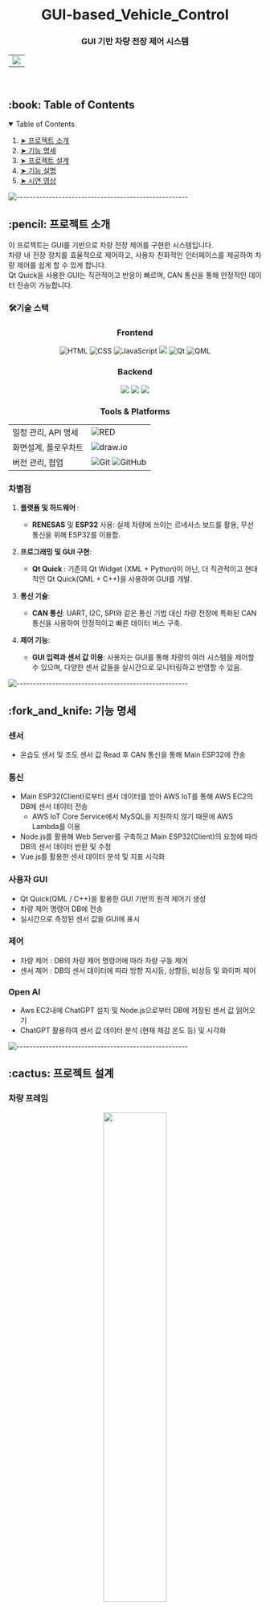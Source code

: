 <h1 align="center"> GUI-based_Vehicle_Control </h1>
<h3 align="center"> GUI 기반 차량 전장 제어 시스템  </h3>  

<table align="center">
  <tr>
    <td align="center">
      <img src="https://github.com/Connected-CAR/GUI-based_Vehicle_Control/assets/101693311/3cbdd542-5f0f-46e5-9eef-28ffe7f484f0">
      </a>
    </td>
  </tr>
</table>

<br>

<!-- TABLE OF CONTENTS -->
<h2 id="table-of-contents"> :book: Table of Contents</h2>

<details open="open">
  <summary>Table of Contents</summary>
  <ol>
    <li><a href="#about-the-project"> ➤ 프로젝트 소개</a></li>
    <li><a href="#prerequisites"> ➤ 기능 명세</a></li>
    <li><a href="#folder-structure"> ➤ 프로젝트 설계</a></li>
    <li><a href="#dataset"> ➤ 기능 설명</a></li>
    <li><a href="#roadmap"> ➤ 시연 영상</a></li>
  </ol>
</details>

![-----------------------------------------------------](https://raw.githubusercontent.com/andreasbm/readme/master/assets/lines/rainbow.png)

<!-- ABOUT THE PROJECT -->
<h2 id="about-the-project"> :pencil: 프로젝트 소개</h2>

<p align="justify"> 
이 프로젝트는 GUI를 기반으로 차량 전장 제어를 구현한 시스템입니다. <br>
차량 내 전장 장치를 효율적으로 제어하고, 사용자 친화적인 인터페이스를 제공하여 차량 제어를 쉽게 할 수 있게 합니다. 
  <br>Qt Quick을 사용한 GUI는 직관적이고 반응이 빠르며, CAN 통신을 통해 안정적인 데이터 전송이 가능합니다.
</p>

### 🛠️기술 스택
### <p align="center">Frontend</p>
<p align="center">
  <img alt="HTML" src="https://img.shields.io/badge/HTML-E34F26.svg?&style=for-the-badge&logo=HTML5&logoColor=white"/>
  <img alt="CSS" src="https://img.shields.io/badge/CSS-1572B6.svg?&style=for-the-badge&logo=CSS3&logoColor=white"/>
  <img alt="JavaScript" src="https://img.shields.io/badge/JAVASCRIPT-F7DF1E.svg?&style=for-the-badge&logo=JavaScript&logoColor=white"/>
  <img src="https://img.shields.io/badge/Vue.js-4FC08D?style=for-the-badge&logo=Vue.js&logoColor=white">
  <img alt="Qt" src="https://img.shields.io/badge/Qt-41CD52.svg?&style=for-the-badge&logo=Qt&logoColor=white"/>
  <img alt="QML" src="https://img.shields.io/badge/QML-41CD52.svg?&style=for-the-badge&logo=QML&logoColor=white"/>
</p>

### <p align="center">Backend</p>
<p align="center">
  <img src="https://img.shields.io/badge/Node.js-5FA04E?style=for-the-badge&logo=Node.js&logoColor=white">
  <img src="https://img.shields.io/badge/MySQL-4479A1?style=for-the-badge&logo=MySQL&logoColor=white">
  <img src="https://img.shields.io/badge/C++-512BD4?style=for-the-badge&logo=Cplusplus&logoColor=white">
</p>

### <p align="center">Tools & Platforms </p>
<p align="center">
  <table align="center">
    <tr>
      <td>일정 관리, API 명세</td>
      <td><img alt="RED" src ="https://img.shields.io/badge/Notion-000000.svg?&style=for-the-badge&logo=Notion&logoColor=white"/>
      </td>
    </tr>
    <tr>
      <td>화면설계, 플로우차트</td>
      <td><img alt="draw.io" src ="https://img.shields.io/badge/Draw.io-F08705.svg?&style=for-the-badge&logo=diagramsdotnet&logoColor=white"/></td>
    </tr>
    <tr>
      <td>버전 관리, 협업</td>
      <td><img alt="Git" src="https://img.shields.io/badge/git-E6484F.svg?style=for-the-badge&logo=git&logoColor=white"/> <img alt="GitHub" src="https://img.shields.io/badge/github-%23121011.svg?style=for-the-badge&logo=github&logoColor=white"/></td>
    </tr>
  </table>
</p>




### 차별점
<ol><li><p><strong>플랫폼 및 하드웨어 </strong>:</p><ul><li><strong>RENESAS</strong> 및 <strong>ESP32</strong> 사용: 실제 차량에 쓰이는 르네사스 보드를 활용, 무선 통신을 위해 ESP32를 이용함.</li></ul></li><li><p><strong>프로그래밍 및 GUI 구현</strong>:</p><ul><li><strong>Qt Quick </strong>: 기존의 Qt Widget (XML + Python)이 아닌, 더 직관적이고 현대적인 Qt Quick(QML + C++)을 사용하여 GUI를 개발.</li></ul></li><li><p><strong>통신 기술</strong>:</p><ul><li><strong>CAN 통신</strong>: UART, I2C, SPI와 같은 통신 기법 대신 차량 전장에 특화된 CAN 통신을 사용하여 안정적이고 빠른 데이터 버스 구축.</li></ul></li><li><p><strong>제어 기능</strong>:</p><ul><li><strong>GUI 입력과 센서 값 이용</strong>: 사용자는 GUI를 통해 차량의 여러 시스템을 제어할 수 있으며, 다양한 센서 값들을 실시간으로 모니터링하고 반영할 수 있음.</li></ul></li></ol>


![-----------------------------------------------------](https://raw.githubusercontent.com/andreasbm/readme/master/assets/lines/rainbow.png)

<!-- PREREQUISITES -->
<h2 id="prerequisites"> :fork_and_knife: 기능 명세</h2>


### 센서
* 온습도 센서 및 조도 센서 값 Read 후 CAN 통신을 통해 Main ESP32에 전송

### 통신
* Main ESP32(Client)로부터 센서 데이터를 받아 AWS IoT를 통해 AWS EC2의 DB에 센서 데이터 전송
  * AWS IoT Core Service에서 MySQL을 지원하지 않기 때문에 AWS Lambda를 이용
* Node.js를 활용해 Web Server를 구축하고 Main ESP32(Client)의 요청에 따라 DB의 센서 데이터 반환 및 수정
* Vue.js를 활용한 센서 데이터 분석 및 지표 시각화

### 사용자 GUI
* Qt Quick(QML / C++)을 활용한 GUI 기반의 원격 제어기 생성
* 차량 제어 명령어 DB에 전송
* 실시간으로 측정된 센서 값을 GUI에 표시

### 제어
* 차량 제어 : DB의 차량 제어 명령어에 따라 차량 구동 제어
* 센서 제어 : DB의 센서 데이터에 따라 방향 지시등, 상향등, 비상등 및 와이퍼 제어

### Open AI
* Aws EC2내에 ChatGPT 설치 및 Node.js으로부터 DB에 저장된 센서 값 읽어오기
* ChatGPT 활용하여 센서 값 데이터 분석 (현재 체감 온도 등) 및 시각화

![-----------------------------------------------------](https://raw.githubusercontent.com/andreasbm/readme/master/assets/lines/rainbow.png)

<!-- :paw_prints:-->
<!-- 프로젝트 설계 -->
<h2 id="folder-structure"> :cactus: 프로젝트 설계</h2>

### 차량 프레임
<p align="center">
<img width="50%" height="50%" src="https://github.com/Connected-CAR/GUI-based_Vehicle_Control/assets/101693311/f10c3a9a-9d48-4abf-92e7-d94806fbfcbf">
</p>

---

### 통신 아키텍처 및 프로토콜 
<p align="center">
<img width="70%" src="https://github.com/Connected-CAR/GUI-based_Vehicle_Control/assets/101693311/d659aaab-18cd-4e1e-b8dc-86b29fa0d3e6">
</p>

---

### 프로토콜 별 사용 이유

#### CAN
* 3개의 ESP32 통신을 효율적으로 구축하기 위해 사용
  * 우선순위 기반의 메시지 전송을 통해 중요한 데이터가 먼저 전송되도록 하여 실시간 성능을 보장
  * 물리적 결함에 강한 네트워크 구조를 가지고 있어, 일부 노드의 장애가 전체 네트워크에 영향을 주지 않음
  * BUS를 기반으로, 각 장치가 고유한 메시지 ID를 사용하여 통신하기 때문에 시스템 확장이 용이함

#### MQTT
- 와이파이 환경을 위한 무선 통신 연결을 위함
    - 서버에 접근하기 위해 인터넷을 활용해야 했기 때문
    - 전송하는 데이터 양이 크지 않아, 가벼운 MQTT 프로토콜 사용

#### HTTP
- EC2 서버의 MySQL에 접근하는 Bridge로써 쉬운 데이터 전달과 저장을 위해 활용
    - `GET`/`PATCH` Method
 
#### SPI/I2C
* 차량의 확실한 제어를 위해 무선 통신보다 비교적 신뢰성이 높은 유선 통신 프로토콜 사용




![-----------------------------------------------------](https://raw.githubusercontent.com/andreasbm/readme/master/assets/lines/rainbow.png)

<!-- 기능 설명 -->
<h2 id="dataset"> :floppy_disk: 기능 설명</h2>

### 센서 값 Read & DB 저장
<p align="center">
<img width="70%" src="https://github.com/Connected-CAR/GUI-based_Vehicle_Control/assets/101693311/0acd6216-3084-4670-bff5-8535d51be4bd">
</p>

---

### 센서 값에 따른 제어
<p align="center">
  <img src="https://github.com/Connected-CAR/GUI-based_Vehicle_Control/assets/101693311/ca6df5cc-557e-4d51-a47a-78f9dfcfc809" alt="Image 1" width="29%" height="29%">
  <img src="https://github.com/Connected-CAR/GUI-based_Vehicle_Control/assets/101693311/6f8ed0df-9ebc-424f-9256-1b026cc46d03" alt="Image 2" width="45%">
</p>

---

### 사용자 조작에 따른 제어
<p align="center">
  <img src="https://github.com/Connected-CAR/GUI-based_Vehicle_Control/assets/101693311/229b205e-a33a-4c43-bb64-7bc3dab45d58">
  <img src="https://github.com/Connected-CAR/GUI-based_Vehicle_Control/assets/101693311/8d621ca9-5054-438f-85b4-a66039585f87">
</p>

---
### 측정 데이터 시각화
<p align="center">
  <img src="https://github.com/Connected-CAR/GUI-based_Vehicle_Control/assets/101693311/e364fb4d-c94a-4468-8dfa-8d1d560b9782">
</p>


<!-- ROADMAP -->
<h2 id="roadmap"> :dart: 시연 영상</h2>
<p align="center">
  <a href="https://www.youtube.com/watch?v=5BqMAm8ClnY">
    <img src="http://img.youtube.com/vi/5BqMAm8ClnY/0.jpg" alt="Video Label">
  </a>
</p>


